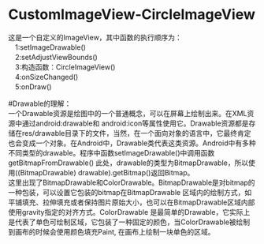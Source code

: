 ﻿# CustomImageView-CircleImageView
这是一个自定义的ImageView，其中函数的执行顺序为：
	<br>　1:setImageDrawable()
	<br>　2:setAdjustViewBounds()
	<br>　3:构造函数：CircleImageView()
	<br>　4:onSizeChanged()
	<br>　5:onDraw()

#Drawable的理解： 
　　<br>  一个Drawable资源是绘图中的一个普通概念，可以在屏幕上绘制出来。在XML资源中通过android:drawable和
android:icon等属性使用它。Drawable资源都是存储在res/drawable目录下的文件，当然，在一个面向对象的语言中，它最终肯定
也会变成一个对象。在Android中，Drawable类代表这类资源。Android中有多种不同类型的drawable。程序中函数setImageDrawable()中调用函数getBitmapFromDrawable()
此处，drawable的类型为BitmapDrawable，所以使用((BitmapDrawable) drawable).getBitmap()返回Bitmap。
　　<br>	这里出现了BitmapDrawable和ColorDrawable。BitmapDrawable是对bitmap的一种包装，可以设置它包装的bitmap在BitmapDrawable
区域内的绘制方式，如平铺填充、拉伸填充或者保持图片原始大小，也可以在BitmapDrawable区域内部使用gravity指定的对齐方式。ColorDrawable
是最简单的Drawable，它实际上是代表了单色可绘制区域，它包装了一种固定的颜色，当ColorDrawable被绘制到画布的时候会使用颜色填充Paint,
在画布上绘制一块单色的区域。
	


